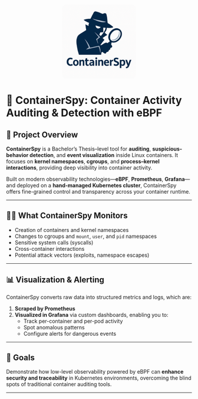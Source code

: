 ﻿<!-- Include your logo image here with rounded corners -->
<p align="center">
  <img src="images/Logo.png" alt="ContainerSpy Logo" style="border-radius: 12px; max-width: 200px;">
</p>

# 🐳 ContainerSpy: Container Activity Auditing & Detection with eBPF

## 🎯 Project Overview

**ContainerSpy** is a Bachelor’s Thesis–level tool for **auditing**, **suspicious-behavior detection**, and **event visualization** inside Linux containers. It focuses on **kernel namespaces**, **cgroups**, and **process–kernel interactions**, providing deep visibility into container activity.

Built on modern observability technologies—**eBPF**, **Prometheus**, **Grafana**—and deployed on a **hand-managed Kubernetes cluster**, ContainerSpy offers fine-grained control and transparency across your container runtime.

---

## 🕵️‍♂️ What ContainerSpy Monitors

- Creation of containers and kernel namespaces  
- Changes to cgroups and `mount`, `user`, and `pid` namespaces  
- Sensitive system calls (syscalls)  
- Cross-container interactions  
- Potential attack vectors (exploits, namespace escapes)  

---

## 📊 Visualization & Alerting

ContainerSpy converts raw data into structured metrics and logs, which are:

1. **Scraped by Prometheus**  
2. **Visualized in Grafana** via custom dashboards, enabling you to:  
   - Track per-container and per-pod activity  
   - Spot anomalous patterns  
   - Configure alerts for dangerous events  

---

## 🚀 Goals

Demonstrate how low-level observability powered by eBPF can **enhance security and traceability** in Kubernetes environments, overcoming the blind spots of traditional container auditing tools.

---